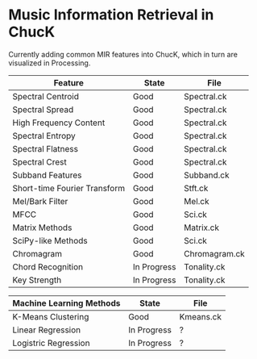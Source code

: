 Music Information Retrieval in ChucK
============

Currently adding common MIR features into ChucK, which in turn are visualized in Processing.

| Feature                       | State         | File          |
| ------------------------------| ------------- | ------------- |
| Spectral Centroid				| Good			| Spectral.ck   |
| Spectral Spread				| Good			| Spectral.ck   |
| High Frequency Content		| Good			| Spectral.ck   |
| Spectral Entropy				| Good			| Spectral.ck   |
| Spectral Flatness				| Good			| Spectral.ck   |
| Spectral Crest				| Good			| Spectral.ck   |
| Subband Features              | Good          | Subband.ck    |
| Short-time Fourier Transform  | Good          | Stft.ck       |
| Mel/Bark Filter               | Good          | Mel.ck        |
| MFCC                          | Good			| Sci.ck        |
| Matrix Methods                | Good          | Matrix.ck     |
| SciPy-like Methods            | Good          | Sci.ck        |
| Chromagram                    | Good          | Chromagram.ck |
| Chord Recognition             | In Progress   | Tonality.ck   |
| Key Strength                  | In Progress   | Tonality.ck   |


| Machine Learning Methods      | State         | File          |
| ------------------------------| ------------- | ------------- |
| K-Means Clustering            | Good          | Kmeans.ck     |
| Linear Regression             | In Progress   | ?             |
| Logistric Regression          | In Progress   | ?             |
